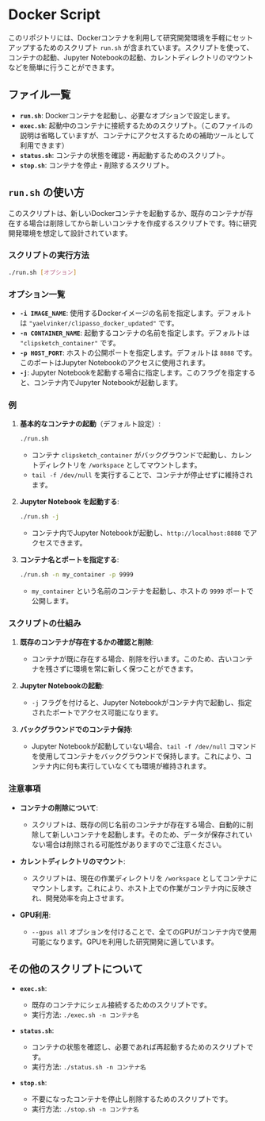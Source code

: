 # Docker Script

このリポジトリには、Dockerコンテナを利用して研究開発環境を手軽にセットアップするためのスクリプト `run.sh` が含まれています。スクリプトを使って、コンテナの起動、Jupyter Notebookの起動、カレントディレクトリのマウントなどを簡単に行うことができます。

## ファイル一覧

- **`run.sh`**: Dockerコンテナを起動し、必要なオプションで設定します。
- **`exec.sh`**: 起動中のコンテナに接続するためのスクリプト。（このファイルの説明は省略していますが、コンテナにアクセスするための補助ツールとして利用できます）
- **`status.sh`**: コンテナの状態を確認・再起動するためのスクリプト。
- **`stop.sh`**: コンテナを停止・削除するスクリプト。

## `run.sh` の使い方

このスクリプトは、新しいDockerコンテナを起動するか、既存のコンテナが存在する場合は削除してから新しいコンテナを作成するスクリプトです。特に研究開発環境を想定して設計されています。

### スクリプトの実行方法

```sh
./run.sh [オプション]
```

### オプション一覧

- **`-i IMAGE_NAME`**: 使用するDockerイメージの名前を指定します。デフォルトは `"yaelvinker/clipasso_docker_updated"` です。
- **`-n CONTAINER_NAME`**: 起動するコンテナの名前を指定します。デフォルトは `"clipsketch_container"` です。
- **`-p HOST_PORT`**: ホストの公開ポートを指定します。デフォルトは `8888` です。このポートはJupyter Notebookのアクセスに使用されます。
- **`-j`**: Jupyter Notebookを起動する場合に指定します。このフラグを指定すると、コンテナ内でJupyter Notebookが起動します。

### 例

1. **基本的なコンテナの起動**（デフォルト設定）:

   ```sh
   ./run.sh
   ```

   - コンテナ `clipsketch_container` がバックグラウンドで起動し、カレントディレクトリを `/workspace` としてマウントします。
   - `tail -f /dev/null` を実行することで、コンテナが停止せずに維持されます。

2. **Jupyter Notebook を起動する**:

   ```sh
   ./run.sh -j
   ```

   - コンテナ内でJupyter Notebookが起動し、`http://localhost:8888` でアクセスできます。

3. **コンテナ名とポートを指定する**:

   ```sh
   ./run.sh -n my_container -p 9999
   ```

   - `my_container` という名前のコンテナを起動し、ホストの `9999` ポートで公開します。

### スクリプトの仕組み

1. **既存のコンテナが存在するかの確認と削除**:
   - コンテナが既に存在する場合、削除を行います。このため、古いコンテナを残さずに環境を常に新しく保つことができます。

2. **Jupyter Notebookの起動**:
   - `-j` フラグを付けると、Jupyter Notebookがコンテナ内で起動し、指定されたポートでアクセス可能になります。
   
3. **バックグラウンドでのコンテナ保持**:
   - Jupyter Notebookが起動していない場合、`tail -f /dev/null` コマンドを使用してコンテナをバックグラウンドで保持します。これにより、コンテナ内に何も実行していなくても環境が維持されます。

### 注意事項

- **コンテナの削除について**:
  - スクリプトは、既存の同じ名前のコンテナが存在する場合、自動的に削除して新しいコンテナを起動します。そのため、データが保存されていない場合は削除される可能性がありますのでご注意ください。

- **カレントディレクトリのマウント**:
  - スクリプトは、現在の作業ディレクトリを `/workspace` としてコンテナにマウントします。これにより、ホスト上での作業がコンテナ内に反映され、開発効率を向上させます。

- **GPU利用**:
  - `--gpus all` オプションを付けることで、全てのGPUがコンテナ内で使用可能になります。GPUを利用した研究開発に適しています。

## その他のスクリプトについて

- **`exec.sh`**:
  - 既存のコンテナにシェル接続するためのスクリプトです。
  - 実行方法: `./exec.sh -n コンテナ名`

- **`status.sh`**:
  - コンテナの状態を確認し、必要であれば再起動するためのスクリプトです。
  - 実行方法: `./status.sh -n コンテナ名`

- **`stop.sh`**:
  - 不要になったコンテナを停止し削除するためのスクリプトです。
  - 実行方法: `./stop.sh -n コンテナ名`

